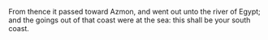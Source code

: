 From thence it passed toward Azmon, and went out unto the river of Egypt; and the goings out of that coast were at the sea: this shall be your south coast.
